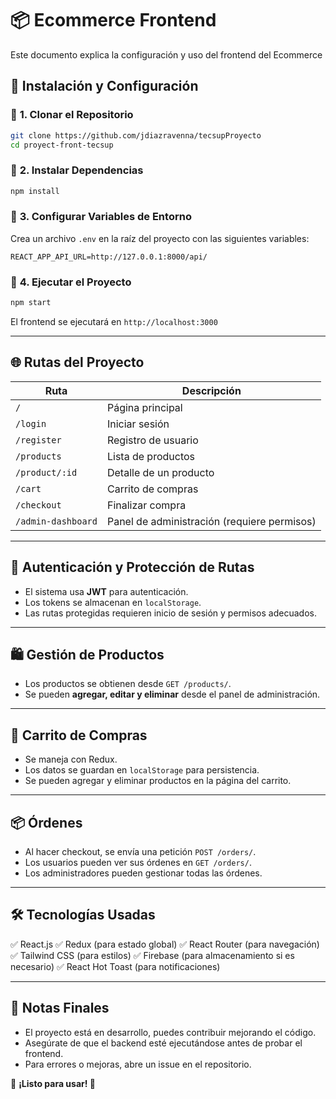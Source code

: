 # 📦 Ecommerce Frontend

Este documento explica la configuración y uso del frontend del Ecommerce

## 🚀 **Instalación y Configuración**

### 📌 **1. Clonar el Repositorio**
```sh
git clone https://github.com/jdiazravenna/tecsupProyecto
cd proyect-front-tecsup
```

### 📌 **2. Instalar Dependencias**
```sh
npm install
```

### 📌 **3. Configurar Variables de Entorno**
Crea un archivo `.env` en la raíz del proyecto con las siguientes variables:
```
REACT_APP_API_URL=http://127.0.0.1:8000/api/
```

### 📌 **4. Ejecutar el Proyecto**
```sh
npm start
```
El frontend se ejecutará en `http://localhost:3000`

---

## 🌐 **Rutas del Proyecto**

| Ruta | Descripción |
|------|------------|
| `/` | Página principal |
| `/login` | Iniciar sesión |
| `/register` | Registro de usuario |
| `/products` | Lista de productos |
| `/product/:id` | Detalle de un producto |
| `/cart` | Carrito de compras |
| `/checkout` | Finalizar compra |
| `/admin-dashboard` | Panel de administración (requiere permisos) |

---

## 🔐 **Autenticación y Protección de Rutas**
- El sistema usa **JWT** para autenticación.
- Los tokens se almacenan en `localStorage`.
- Las rutas protegidas requieren inicio de sesión y permisos adecuados.

---

## 🛍 **Gestión de Productos**
- Los productos se obtienen desde `GET /products/`.
- Se pueden **agregar, editar y eliminar** desde el panel de administración.

---

## 🛒 **Carrito de Compras**
- Se maneja con Redux.
- Los datos se guardan en `localStorage` para persistencia.
- Se pueden agregar y eliminar productos en la página del carrito.

---

## 📦 **Órdenes**
- Al hacer checkout, se envía una petición `POST /orders/`.
- Los usuarios pueden ver sus órdenes en `GET /orders/`.
- Los administradores pueden gestionar todas las órdenes.

---

## 🛠 **Tecnologías Usadas**
✅ React.js
✅ Redux (para estado global)
✅ React Router (para navegación)
✅ Tailwind CSS (para estilos)
✅ Firebase (para almacenamiento si es necesario)
✅ React Hot Toast (para notificaciones)

---

## 📝 **Notas Finales**
- El proyecto está en desarrollo, puedes contribuir mejorando el código.
- Asegúrate de que el backend esté ejecutándose antes de probar el frontend.
- Para errores o mejoras, abre un issue en el repositorio.

📌 **¡Listo para usar! 🚀**

